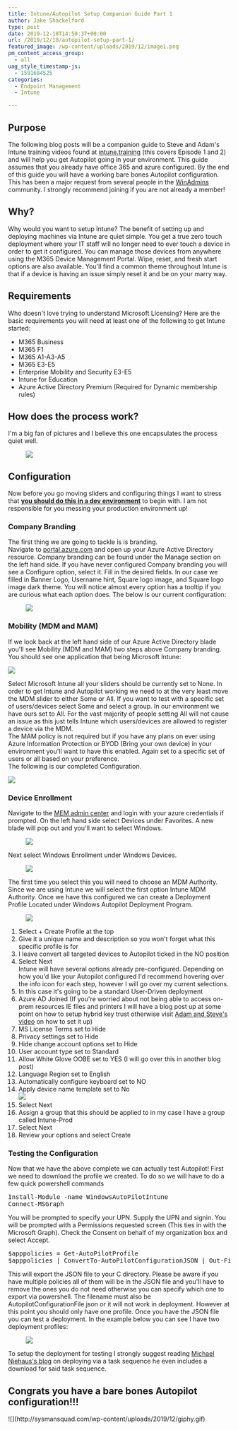 ```yaml
---
title: Intune/Autopilot Setup Companion Guide Part 1
author: Jake Shackelford
type: post
date: 2019-12-18T14:50:37+00:00
url: /2019/12/18/autopilot-setup-part-1/
featured_image: /wp-content/uploads/2019/12/image1.png
pm_content_access_group:
  - all
uag_style_timestamp-js:
  - 1591684525
categories:
  - Endpoint Management
  - Intune

---
```

## Purpose

The following blog posts will be a companion guide to Steve and Adam's Intune training videos found at [intune.training](https://intune.training) (this covers Episode 1 and 2) and will help you get Autopilot going in your environment. This guide assumes that you already have office 365 and azure configured. By the end of this guide you will have a working bare bones Autopilot configuration. This has been a major request from several people in the [WinAdmins](https://aka.ms/winadmins) community. I strongly recommend joining if you are not already a member!

## Why?

Why would you want to setup Intune? The benefit of setting up and deploying machines via Intune are quiet simple. You get a true zero touch deployment where your IT staff will no longer need to ever touch a device in order to get it configured. You can manage those devices from anywhere using the M365 Device Management Portal. Wipe, reset, and fresh start options are also available. You'll find a common theme throughout Intune is that if a device is having an issue simply reset it and be on your marry way. 

## Requirements

Who doesn't love trying to understand Microsoft Licensing? Here are the basic requirements you will need at least one of the following to get Intune started:

  * M365 Business 
  * M365 F1 
  * M365 A1-A3-A5 
  * M365 E3-E5 
  * Enterprise Mobility and Security E3-E5 
  * Intune for Education 
  * Azure Active Directory Premium (Required for Dynamic membership rules) 

## How does the process work?

I'm a big fan of pictures and I believe this one encapsulates the process quiet well.<figure class="wp-block-image size-large">

![](https://sysmansquad.com/wp-content/uploads/2019/12/image1.png) </figure> 

## Configuration

<p class="has-normal-font-size">
  Now before you go moving sliders and configuring things I want to stress that <strong><span style="text-decoration: underline;">you should do this in a dev environment</span></strong> to begin with. I am not responsible for you messing your production environment up!
</p>

### Company Branding

The first thing we are going to tackle is is branding.  
Navigate to [portal.azure.com](http://portal.azure.com) and open up your Azure Active Directory resource. Company branding can be found under the Manage section on the left hand side. If you have never configured Company branding you will see a Configure option, select it. Fill in the desired fields. In our case we filled in Banner Logo, Username hint, Square logo image, and Square logo image dark theme. You will notice almost every option has a tooltip if you are curious what each option does. The below is our current configuration:<figure class="wp-block-image size-large">

![](https://sysmansquad.com/wp-content/uploads/2019/12/msedge_oSCAxoZs1L.png) </figure> 

### Mobility (MDM and MAM)

If we look back at the left hand side of our Azure Active Directory blade you'll see Mobility (MDM and MAM) two steps above Company branding. You should see one application that being Microsoft Intune: 

![](http://sysmansquad.com/wp-content/uploads/2019/12/msedge_X3St3KJPWi.png) 

  
Select Microsoft Intune all your sliders should be currently set to None. In order to get Intune and Autopilot working we need to at the very least move the MDM slider to either Some or All. If you want to test with a specific set of users/devices select Some and select a group. In our environment we have ours set to All. For the vast majority of people setting All will not cause an issue as this just tells Intune which users/devices are allowed to register a device via the MDM.  
The MAM policy is not required but if you have any plans on ever using Azure Information Protection or BYOD (Bring your own device) in your environment you'll want to have this enabled. Again set to a specific set of users or all based on your preference.  
The following is our completed Configuration. 

![](http://sysmansquad.com/wp-content/uploads/2019/12/msedge_lisGxnkFwt.png) 

### Device Enrollment

Navigate to the [MEM admin center](http://devicemanagement.microsoft.com) and login with your azure credentials if prompted. On the left hand side select Devices under Favorites. A new blade will pop out and you'll want to select Windows. <figure class="wp-block-image size-large">

![](https://sysmansquad.com/wp-content/uploads/2019/12/msedge_cMcDESDh8f.png) </figure> 

Next select Windows Enrollment under Windows Devices.<figure class="wp-block-image size-large">

![](https://sysmansquad.com/wp-content/uploads/2019/12/msedge_w2Q1TJO34i.png) </figure> 

The first time you select this you will need to choose an MDM Authority. Since we are using Intune we will select the first option Intune MDM Authority. Once we have this configured we can create a Deployment Profile Located under Windows Autopilot Deployment Program.<figure class="wp-block-image size-large">

![](https://sysmansquad.com/wp-content/uploads/2019/12/msedge_RFZlECrA6L-1-1024x734.png) </figure> 

  1. Select + Create Profile at the top
  2. Give it a unique name and description so you won't forget what this specific profile is for 
  3. I leave convert all targeted devices to Autopilot ticked in the NO position
  4. Select Next  
    Intune will have several options already pre-configured. Depending on how you'd like your Autopilot configured I'd recommend hovering over the info icon for each step, however I will go over my current selections. 
  5. In this case it's going to be a standard User-Driven deployment 
  6. Azure AD Joined (If you're worried about not being able to access on-prem resources IE files and printers I will have a blog post up at some point on how to setup hybrid key trust otherwise visit [Adam and Steve's video](https://www.youtube.com/watch?v=GfYOyFMc8vA&t=2769s) on how to set it up)
  7. MS License Terms set to Hide
  8. Privacy settings set to Hide
  9. Hide change account options set to Hide
 10. User account type set to Standard
 11. Allow White Glove OOBE set to YES (I will go over this in another blog post)
 12. Language Region set to English
 13. Automatically configure keyboard set to NO
 14. Apply device name template set to No  
![](http://sysmansquad.com/wp-content/uploads/2019/12/msedge_AnI5MC3O25.png) 
 15. Select Next
 16. Assign a group that this should be applied to in my case I have a group called Intune-Prod
 17. Select Next
 18. Review your options and select Create

### **Testing the Configuration** 

Now that we have the above complete we can actually test Autopilot! First we need to download the profile we created. To do so we will have to do a few quick powershell commands 

<div class="wp-block-codemirror-blocks-code-block code-block">
  <pre class="CodeMirror" data-setting="{&quot;mode&quot;:&quot;powershell&quot;,&quot;mime&quot;:&quot;application/x-powershell&quot;,&quot;theme&quot;:&quot;default&quot;,&quot;lineNumbers&quot;:true,&quot;styleActiveLine&quot;:true,&quot;lineWrapping&quot;:true,&quot;readOnly&quot;:false,&quot;language&quot;:&quot;PowerShell&quot;,&quot;modeName&quot;:&quot;powershell&quot;}">Install-Module -name WindowsAutoPilotIntune
Connect-MSGraph</pre>
</div>

You will be prompted to specify your UPN. Supply the UPN and signin. You will be prompted with a Permissions requested screen (This ties in with the Microsoft Graph). Check the Consent on behalf of my organization box and select Accept.

<div class="wp-block-codemirror-blocks-code-block code-block">
  <pre class="CodeMirror" data-setting="{&quot;mode&quot;:&quot;powershell&quot;,&quot;mime&quot;:&quot;application/x-powershell&quot;,&quot;theme&quot;:&quot;default&quot;,&quot;lineNumbers&quot;:true,&quot;styleActiveLine&quot;:true,&quot;lineWrapping&quot;:true,&quot;readOnly&quot;:false,&quot;language&quot;:&quot;PowerShell&quot;,&quot;modeName&quot;:&quot;powershell&quot;}">$apppolicies = Get-AutoPilotProfile
$apppolicies | ConvertTo-AutoPilotConfigurationJSON | Out-File "C:\AutopilotConfigurationFile.json" -Encoding ascii</pre>
</div>

This will export the JSON file to your C directory. Please be aware if you have multiple policies all of them will be in the JSON file and you'll have to remove the ones you do not need otherwise you can specify which one to export via powershell. The filename must also be AutopilotConfigurationFile.json or it will not work in deployment. However at this point you should only have one profile. Once you have the JSON file you can test a deployment. In the example below you can see I have two deployment profiles:<figure class="wp-block-image size-large">

![](https://sysmansquad.com/wp-content/uploads/2019/12/powershell_jGYAn4kPSG.png) </figure> 

To setup the deployment for testing I strongly suggest reading [Michael Niehaus's blog](https://blogs.technet.microsoft.com/mniehaus/2018/10/25/speeding-up-windows-autopilot-for-existing-devices/) on deploying via a task sequence he even includes a download for said task sequence. 

## **Congrats you have a bare bones Autopilot configuration!!!**

<p class="has-large-font-size">
  ![](http://sysmansquad.com/wp-content/uploads/2019/12/giphy.gif)
</p>




 
